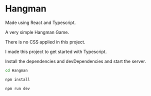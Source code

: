 # Hangman
 Made using React and Typescript.
 
A very simple Hangman Game. 

There is no CSS applied in this project.

I made this project to get started with Typescript.

Install the dependencies and devDependencies and start the server.

```sh
cd Hangman
```
```sh
npm install
```
```sh
npm run dev
```



